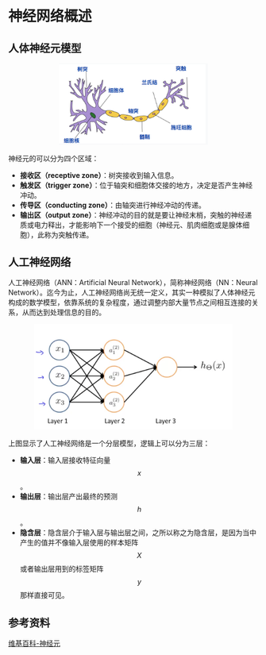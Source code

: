 神经网络概述
=============

人体神经元模型
-----------

<div style="text-align: center">
<img src="../attachments/人体神经元模型.png" width="300"></img>
</div>

神经元的可以分为四个区域：

- **接收区（receptive zone）**：树突接收到输入信息。
- **触发区（trigger zone）**：位于轴突和细胞体交接的地方，决定是否产生神经冲动。
- **传导区（conducting zone）**：由轴突进行神经冲动的传递。
- **输出区（output zone）**：神经冲动的目的就是要让神经末梢，突触的神经递质或电力释出，才能影响下一个接受的细胞（神经元、肌肉细胞或是腺体细胞），此称为突触传递。

人工神经网络
------------

人工神经网络（ANN：Artificial Neural Network），简称神经网络（NN：Neural Network）。迄今为止，人工神经网络尚无统一定义，其实一种模拟了人体神经元构成的数学模型，依靠系统的复杂程度，通过调整内部大量节点之间相互连接的关系，从而达到处理信息的目的。

<div style="text-align: center">
<img src="../attachments/人工神经网络模型.png" width="400"></img>
</div>

上图显示了人工神经网络是一个分层模型，逻辑上可以分为三层：

- **输入层**：输入层接收特征向量 $$x$$。
- **输出层**：输出层产出最终的预测 $$h$$。
- **隐含层**：隐含层介于输入层与输出层之间，之所以称之为隐含层，是因为当中产生的值并不像输入层使用的样本矩阵 $$X$$ 或者输出层用到的标签矩阵 $$y$$ 那样直接可见。

参考资料
------------

[维基百科-神经元](https://zh.wikipedia.org/wiki/%E7%A5%9E%E7%B6%93%E5%85%83)

